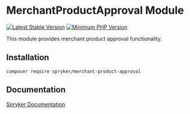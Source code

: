 # MerchantProductApproval Module
[![Latest Stable Version](https://poser.pugx.org/spryker/merchant-product-approval/v/stable.svg)](https://packagist.org/packages/spryker/merchant-product-approval)
[![Minimum PHP Version](https://img.shields.io/badge/php-%3E%3D%207.4-8892BF.svg)](https://php.net/)

This module provides merchant product approval functionality.

## Installation

```
composer require spryker/merchant-product-approval
```

## Documentation

[Spryker Documentation](https://docs.spryker.com)
